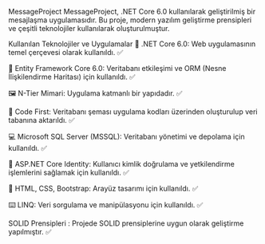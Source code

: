 MessageProject
MessageProject, .NET Core 6.0 kullanılarak geliştirilmiş bir mesajlaşma uygulamasıdır. Bu proje, modern yazılım geliştirme prensipleri ve çeşitli teknolojiler kullanılarak oluşturulmuştur.

Kullanılan Teknolojiler ve Uygulamalar
🤖 .NET Core 6.0: Web uygulamasının temel çerçevesi olarak kullanıldı. ✅

🎐 Entity Framework Core 6.0: Veritabanı etkileşimi ve ORM (Nesne İlişkilendirme Haritası) için kullanıldı. ✅

🖼️ N-Tier Mimari: Uygulama katmanlı bir yapıdadır. ✅

🎡 Code First: Veritabanı şeması uygulama kodları üzerinden oluşturulup veri tabanına aktarıldı. ✅

💻 Microsoft SQL Server (MSSQL): Veritabanı yönetimi ve depolama için kullanıldı. ✅

🔐 ASP.NET Core Identity: Kullanıcı kimlik doğrulama ve yetkilendirme işlemlerini sağlamak için kullanıldı. ✅

🎨 HTML, CSS, Bootstrap: Arayüz tasarımı için kullanıldı. ✅

⌨️ LINQ: Veri sorgulama ve manipülasyonu için kullanıldı. ✅

SOLID Prensipleri : Projede SOLID prensiplerine uygun olarak geliştirme yapılmıştır. ✅
